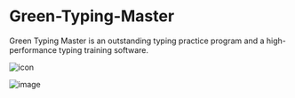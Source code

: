 # Green-Typing-Master

Green Typing Master is an outstanding typing practice program and a high-performance typing training software.


![icon](https://ifh.cc/g/bt8xA2.jpg)



![image](https://github.com/user-attachments/assets/c2fc27fb-2529-4a31-bd59-780e59e6cc68)
